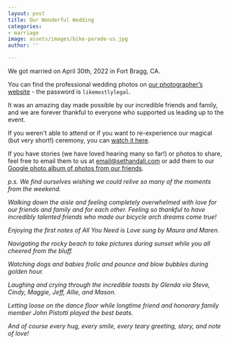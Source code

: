 ```yaml
---
layout: post
title: Our Wonderful Wedding
categories:
- marriage
image: assets/images/bike-parade-us.jpg
author: ''

---
```

We got married on April 30th, 2022 in Fort Bragg, CA.

You can find the professional wedding photos on [our photographer’s website](https://laurenlindleyphotography.pixieset.com/aliseth/) - the password is `likemostlylegal`.

It was an amazing day made possible by our incredible friends and family, and we are forever thankful to everyone who supported us leading up to the event.

If you weren't able to attend or if you want to re-experience our magical (but very short!) ceremony, you can [watch it here]( "https://youtu.be/jEm-dyVP3v8").

If you have stories (we have loved hearing many so far!) or photos to share, feel free to email them to us at email@sethandali.com or add them to our [Google photo album of photos from our friends](https://photos.app.goo.gl/De8KQz3VGNY2uPpZ6).

_p.s. We find ourselves wishing we could relive so many of the moments from the weekend._

_Walking down the aisle and feeling completely overwhelmed with love for our friends and family and for each other. Feeling so thankful to have incredibly talented friends who made our bicycle arch dreams come true!_

_Enjoying the first notes of All You Need is Love sung by Maura and Maren._

_Navigating the rocky beach to take pictures during sunset while you all cheered from the bluff._

_Watching dogs and babies frolic and pounce and blow bubbles during golden hour._

_Laughing and crying through the incredible toasts by Glenda via Steve, Cindy, Maggie, Jeff, Allie, and Mason._

_Letting loose on the dance floor while longtime friend and honorary family member John Pistotti played the best beats._

_And of course every hug, every smile, every teary greeting, story, and note of love!_
